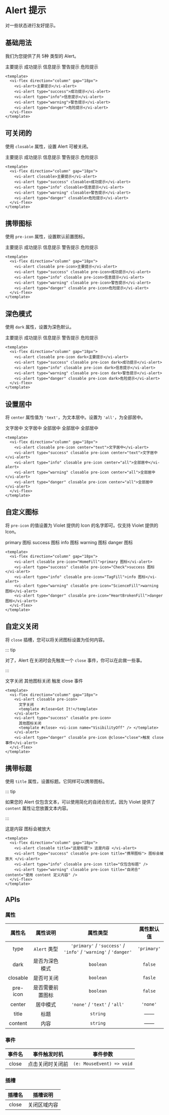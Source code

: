 <script setup lang="ts">
const close = () => window.alert('Closing')
</script>

# Alert 提示

对一些状态进行友好提示。

## 基础用法

我们为您提供了共 5种 类型的 Alert。

<div class="examples">
  <vi-flex direction="column" gap="18px">
    <vi-alert>主要提示</vi-alert>
    <vi-alert type="success">成功提示</vi-alert>
    <vi-alert type="info">信息提示</vi-alert>
    <vi-alert type="warning">警告提示</vi-alert>
    <vi-alert type="danger">危险提示</vi-alert>
  </vi-flex>
</div>

```vue
<template>
  <vi-flex direction="column" gap="18px">
    <vi-alert>主要提示</vi-alert>
    <vi-alert type="success">成功提示</vi-alert>
    <vi-alert type="info">信息提示</vi-alert>
    <vi-alert type="warning">警告提示</vi-alert>
    <vi-alert type="danger">危险提示</vi-alert>
  </vi-flex>
</template>
```

## 可关闭的

使用 `closable` 属性，设置 Alert 可被关闭。

<div class="examples">
  <vi-flex direction="column" gap="18px">
    <vi-alert closable>主要提示</vi-alert>
    <vi-alert type="success" closable>成功提示</vi-alert>
    <vi-alert type="info" closable>信息提示</vi-alert>
    <vi-alert type="warning" closable>警告提示</vi-alert>
    <vi-alert type="danger" closable>危险提示</vi-alert>
  </vi-flex>
</div>

```vue
<template>
  <vi-flex direction="column" gap="18px">
    <vi-alert closable>主要提示</vi-alert>
    <vi-alert type="success" closable>成功提示</vi-alert>
    <vi-alert type="info" closable>信息提示</vi-alert>
    <vi-alert type="warning" closable>警告提示</vi-alert>
    <vi-alert type="danger" closable>危险提示</vi-alert>
  </vi-flex>
</template>
```

## 携带图标

使用 `pre-icon` 属性，设置默认前置图标。

<div class="examples">
  <vi-flex direction="column" gap="18px">
    <vi-alert closable pre-icon>主要提示</vi-alert>
    <vi-alert type="success" closable pre-icon>成功提示</vi-alert>
    <vi-alert type="info" closable pre-icon>信息提示</vi-alert>
    <vi-alert type="warning" closable pre-icon>警告提示</vi-alert>
    <vi-alert type="danger" closable pre-icon>危险提示</vi-alert>
  </vi-flex>
</div>

```vue
<template>
  <vi-flex direction="column" gap="18px">
    <vi-alert closable pre-icon>主要提示</vi-alert>
    <vi-alert type="success" closable pre-icon>成功提示</vi-alert>
    <vi-alert type="info" closable pre-icon>信息提示</vi-alert>
    <vi-alert type="warning" closable pre-icon>警告提示</vi-alert>
    <vi-alert type="danger" closable pre-icon>危险提示</vi-alert>
  </vi-flex>
</template>
```

## 深色模式

使用 `dark` 属性，设置为深色默认。

<div class="examples">
  <vi-flex direction="column" gap="18px">
    <vi-alert closable pre-icon dark>主要提示</vi-alert>
    <vi-alert type="success" closable pre-icon dark>成功提示</vi-alert>
    <vi-alert type="info" closable pre-icon dark>信息提示</vi-alert>
    <vi-alert type="warning" closable pre-icon dark>警告提示</vi-alert>
    <vi-alert type="danger" closable pre-icon dark>危险提示</vi-alert>
  </vi-flex>
</div>

```vue
<template>
  <vi-flex direction="column" gap="18px">
    <vi-alert closable pre-icon dark>主要提示</vi-alert>
    <vi-alert type="success" closable pre-icon dark>成功提示</vi-alert>
    <vi-alert type="info" closable pre-icon dark>信息提示</vi-alert>
    <vi-alert type="warning" closable pre-icon dark>警告提示</vi-alert>
    <vi-alert type="danger" closable pre-icon dark>危险提示</vi-alert>
  </vi-flex>
</template>
```

## 设置居中

将 `center` 属性值为 `'text'`，为文本居中。设置为 `'all'`，为全部居中。

<div class="examples">
  <vi-flex direction="column" gap="18px">
    <vi-alert closable pre-icon center="text">文字居中</vi-alert>
    <vi-alert type="success" closable pre-icon center="text">文字居中</vi-alert>
    <vi-alert type="info" closable pre-icon center="all">全部居中</vi-alert>
    <vi-alert type="warning" closable pre-icon center="all">全部居中</vi-alert>
    <vi-alert type="danger" closable pre-icon center="all">全部居中</vi-alert>
  </vi-flex>
</div>

```vue
<template>
  <vi-flex direction="column" gap="18px">
    <vi-alert closable pre-icon center="text">文字居中</vi-alert>
    <vi-alert type="success" closable pre-icon center="text">文字居中</vi-alert>
    <vi-alert type="info" closable pre-icon center="all">全部居中</vi-alert>
    <vi-alert type="warning" closable pre-icon center="all">全部居中</vi-alert>
    <vi-alert type="danger" closable pre-icon center="all">全部居中</vi-alert>
  </vi-flex>
</template>
```

## 自定义图标

将 `pre-icon` 的值设置为 Violet 提供的 Icon 的名字即可。仅支持 Violet 提供的 Icon。

<div class="examples">
  <vi-flex direction="column" gap="18px">
    <vi-alert closable pre-icon="HomeFill">primary 图标</vi-alert>
    <vi-alert type="success" closable pre-icon="Check">success 图标</vi-alert>
    <vi-alert type="info" closable pre-icon="TagFill">info 图标</vi-alert>
    <vi-alert type="warning" closable pre-icon="ScienceFill">warning 图标</vi-alert>
    <vi-alert type="danger" closable pre-icon="HeartBrokenFill">danger 图标</vi-alert>
  </vi-flex>
</div>

```vue
<template>
  <vi-flex direction="column" gap="18px">
    <vi-alert closable pre-icon="HomeFill">primary 图标</vi-alert>
    <vi-alert type="success" closable pre-icon="Check">success 图标</vi-alert>
    <vi-alert type="info" closable pre-icon="TagFill">info 图标</vi-alert>
    <vi-alert type="warning" closable pre-icon="ScienceFill">warning 图标</vi-alert>
    <vi-alert type="danger" closable pre-icon="HeartBrokenFill">danger 图标</vi-alert>
  </vi-flex>
</template>
```

## 自定义关闭

将 `close` 插槽，您可以将关闭图标设置为任何内容。

::: tip

对了，Alert 在关闭时会先触发一个 `close` 事件，你可以在此做一些事。

:::

<div class="examples">
  <vi-flex direction="column" gap="18px">
    <vi-alert closable pre-icon>
      文字关闭
      <template #close>Got It!</template>
    </vi-alert>
    <vi-alert type="success" closable pre-icon>
      其他图标关闭
      <template #close> <vi-icon name="VisibilityOff" /> </template>
    </vi-alert>
    <vi-alert type="danger" closable pre-icon @close="close">触发 close 事件</vi-alert>
  </vi-flex>
</div>

```vue
<template>
  <vi-flex direction="column" gap="18px">
    <vi-alert closable pre-icon>
      文字关闭
      <template #close>Got It!</template>
    </vi-alert>
    <vi-alert type="success" closable pre-icon>
      其他图标关闭
      <template #close> <vi-icon name="VisibilityOff" /> </template>
    </vi-alert>
    <vi-alert type="danger" closable pre-icon @close="close">触发 close 事件</vi-alert>
  </vi-flex>
</template>
```

## 携带标题

使用 `title` 属性，设置标题。它同样可以携带图标。

::: tip

如果您的 Alert 仅包含文本，可以使用简化的自闭合形式，因为 Violet 提供了 `content` 属性让您放置文本内容。

:::

<div class="examples">
  <vi-flex direction="column" gap="18px">
    <vi-alert closable title="这是标题"> 这是内容 </vi-alert>
    <vi-alert type="success" closable pre-icon title="携带图标"> 图标会被放大 </vi-alert>
    <vi-alert type="info" closable pre-icon title="仅包含标题" />
    <vi-alert type="warning" closable pre-icon title="自闭合" content="使用 content 定义内容" />
  </vi-flex>
</div>

```vue
<template>
  <vi-flex direction="column" gap="18px">
    <vi-alert closable title="这是标题"> 这是内容 </vi-alert>
    <vi-alert type="success" closable pre-icon title="携带图标"> 图标会被放大 </vi-alert>
    <vi-alert type="info" closable pre-icon title="仅包含标题" />
    <vi-alert type="warning" closable pre-icon title="自闭合" content="使用 content 定义内容" />
  </vi-flex>
</template>
```

## APIs

### 属性

| 属性名 | 属性说明 | 属性类型 | 属性默认值 |
| :---: | :---: | :---: | :---: |
| type | `Alert` 类型 | `'primary'` / `'success'` / `'info'` / `'warning'` / `'danger'` | `'primary'` |
| dark | 是否为深色模式 | `boolean` | `false` |
| closable | 是否可关闭 | `boolean` | `fasle` |
| pre-icon | 是否需要前置图标 | `boolean` | `false` |
| center | 居中模式 | `'none'` / `'text'` / `'all'` | `'none'` |
| title | 标题 | `string` | —— |
| content | 内容 | `string` | —— |

### 事件

| 事件名 | 事件触发时机 | 事件参数 |
| :---: | :---: | :---: |
| close | 点击关闭时关闭前 | `(e: MouseEvent) => void` |

### 插槽

| 插槽名 | 插槽说明 |
| :---: | :---: |
| close | 关闭区域内容 |
